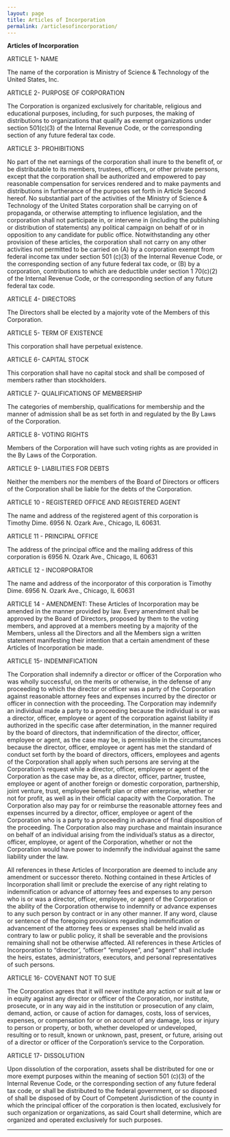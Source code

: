 ```yaml
---
layout: page
title: Articles of Incorporation
permalink: /articlesofincorporation/
---
```


**Articles of Incorporation**

ARTICLE 1- NAME

The name of the corporation is Ministry of Science & Technology of the United States, Inc.

ARTICLE 2- PURPOSE OF CORPORATION

The Corporation is organized exclusively for charitable, religious and educational purposes, including, for such purposes, the making of distributions to organizations that qualify as exempt organizations under section 501(c)(3) of the Internal Revenue Code, or the corresponding section of any future federal tax code.

ARTICLE 3- PROHIBITIONS

No part of the net earnings of the corporation shall inure to the benefit of, or be distributable to its members, trustees, officers, or other private persons, except that the corporation shall be authorized and empowered to pay reasonable compensation for services rendered and to make payments and distributions in furtherance of the purposes set forth in Article Second hereof. No substantial part of the activities of the Ministry of Science & Technology of the United States corporation shall be carrying on of propaganda, or otherwise attempting to influence legislation, and the corporation shall not participate in, or intervene in (including the publishing or distribution of statements) any political campaign on behalf of or in opposition to any candidate for public office. Notwithstanding any other provision of these articles, the corporation shall not carry on any other activities not permitted to be carried on (A) by a corporation exempt from federal income tax under section 501 (c)(3) of the Internal Revenue Code, or the corresponding section of any future federal tax code, or (B) by a corporation, contributions to which are deductible under section 1 70(c)(2) of the Internal Revenue Code, or the corresponding section of any future federal tax code.

ARTICLE 4- DIRECTORS

The Directors shall be elected by a majority vote of the Members of this Corporation.

ARTICLE 5- TERM OF EXISTENCE

This corporation shall have perpetual existence.

ARTICLE 6- CAPITAL STOCK

This corporation shall have no capital stock and shall be composed of members rather than stockholders.

ARTICLE 7- QUALIFICATIONS OF MEMBERSHIP

The categories of membership, qualifications for membership and the manner of admission shall be as set forth in and regulated by the By Laws of the Corporation.

ARTICLE 8- VOTING RIGHTS

Members of the Corporation will have such voting rights as are provided in the By Laws of the Corporation.

ARTICLE 9- LIABILITIES FOR DEBTS

Neither the members nor the members of the Board of Directors or officers of the Corporation shall be liable for the debts of the Corporation.

ARTICLE 10 - REGISTERED OFFICE AND REGISTERED AGENT

The name and address of the registered agent of this corporation is Timothy Dime. 6956 N. Ozark Ave., Chicago, IL 60631.

ARTICLE 11 - PRINCIPAL OFFICE

The address of the principal office and the mailing address of this corporation is 6956 N. Ozark Ave., Chicago, IL 60631

ARTICLE 12 - INCORPORATOR

The name and address of the incorporator of this corporation is Timothy Dime. 6956 N. Ozark Ave., Chicago, IL 60631

ARTICLE 14 - AMENDMENT: These Articles of Incorporation may be amended in the manner provided by law. Every amendment shall be approved by the Board of Directors, proposed by them to the voting members, and approved at a members meeting by a majority of the Members, unless all the Directors and all the Members sign a written statement manifesting their intention that a certain amendment of these Articles of Incorporation be made.

ARTICLE 15- INDEMNIFICATION

The Corporation shall indemnify a director or officer of the Corporation who was wholly successful, on the merits or otherwise, in the defense of any proceeding to which the director or officer was a party of the Corporation against reasonable attorney fees and expenses incurred by the director or officer in connection with the proceeding. The Corporation may indemnify an individual made a party to a proceeding because the individual is or was a director, officer, employee or agent of the corporation against liability if authorized in the specific case after determination, in the manner required by the board of directors, that indemnification of the director, officer, employee or agent, as the case may be, is permissible in the circumstances because the director, officer, employee or agent has met the standard of conduct set forth by the board of directors, officers, employees and agents of the Corporation shall apply when such persons are serving at the Corporation’s request while a director, officer, employee or agent of the Corporation as the case may be, as a director, officer, partner, trustee, employee or agent of another foreign or domestic corporation, partnership, joint venture, trust, employee benefit plan or other enterprise, whether or not for profit, as well as in their official capacity with the Corporation. The Corporation also may pay for or reimburse the reasonable attorney fees and expenses incurred by a director, officer, employee or agent of the Corporation who is a party to a proceeding in advance of final disposition of the proceeding. The Corporation also may purchase and maintain insurance on behalf of an individual arising from the individual’s status as a director, officer, employee, or agent of the Corporation, whether or not the Corporation would have power to indemnify the individual against the same liability under the law.

All references in these Articles of Incorporation are deemed to include any amendment or successor thereto. Nothing contained in these Articles of Incorporation shall limit or preclude the exercise of any right relating to indemnification or advance of attorney fees and expenses to any person who is or was a director, officer, employee, or agent of the Corporation or the ability of the Corporation otherwise to indemnify or advance expenses to any such person by contract or in any other manner. If any word, clause or sentence of the foregoing provisions regarding indemnification or advancement of the attorney fees or expenses shall be held invalid as contrary to law or public policy, it shall be severable and the provisions remaining shall not be otherwise affected. All references in these Articles of Incorporation to “director’, “officer” “employee”, and “agent” shall include the heirs, estates, administrators, executors, and personal representatives of such persons.

ARTICLE 16- COVENANT NOT TO SUE

The Corporation agrees that it will never institute any action or suit at law or in equity against any director or officer of the Corporation, nor institute, prosecute, or in any way aid in the institution or prosecution of any claim, demand, action, or cause of action for damages, costs, loss of services, expenses, or compensation for or on account of any damage, loss or injury to person or property, or both, whether developed or undeveloped, resulting or to result, known or unknown, past, present, or future, arising out of a director or officer of the Corporation’s service to the Corporation.

ARTICLE 17- DISSOLUTION

Upon dissolution of the corporation, assets shall be distributed for one or more exempt purposes within the meaning of section 501 (c)(3) of the Internal Revenue Code, or the corresponding section of any future federal tax code, or shall be distributed to the federal government, or so disposed of shall be disposed of by Court of Competent Jurisdiction of the county in which the principal officer of the corporation is then located, exclusively for such organization or organizations, as said Court shall determine, which are organized and operated exclusively for such purposes.

----

